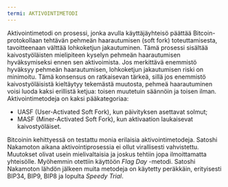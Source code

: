 ```yaml
---
termi: AKTIVOINTIMETODI
---
```


Aktivointimetodi on prosessi, jonka avulla käyttäjäyhteisö päättää Bitcoin-protokollaan tehtävän pehmeän haarautumisen (soft fork) toteuttamisesta, tavoitteenaan välttää lohkoketjun jakautuminen. Tämä prosessi sisältää kaivostyöläisten mielipiteen kyselyn pehmeän haarautumisen hyväksymiseksi ennen sen aktivoimista. Jos merkittävä enemmistö hyväksyy pehmeän haarautumisen, lohkoketjun jakautumisen riski on minimoitu. Tämä konsensus on ratkaisevan tärkeä, sillä jos enemmistö kaivostyöläisistä kieltäytyy tekemästä muutosta, pehmeä haarautuminen voisi luoda kaksi erillistä ketjua: toisen muutetuin säännöin ja toisen ilman. Aktivointimetodeja on kaksi pääkategoriaa:
* UASF (User-Activated Soft Fork), kun päivityksen asettavat solmut;
* MASF (Miner-Activated Soft Fork), kun aktivaation laukaisevat kaivostyöläiset.

Bitcoinin kehittyessä on testattu monia erilaisia aktivointimetodeja. Satoshi Nakamoton aikana aktivointiprosessia ei ollut virallisesti vahvistettu. Muutokset olivat usein mielivaltaisia ja joskus tehtiin jopa ilmoittamatta yhteisölle. Myöhemmin otettiin käyttöön *Flag Day* -metodi. Satoshi Nakamoton lähdön jälkeen muita metodeja on käytetty peräkkäin, erityisesti BIP34, BIP9, BIP8 ja lopulta *Speedy Trial*.